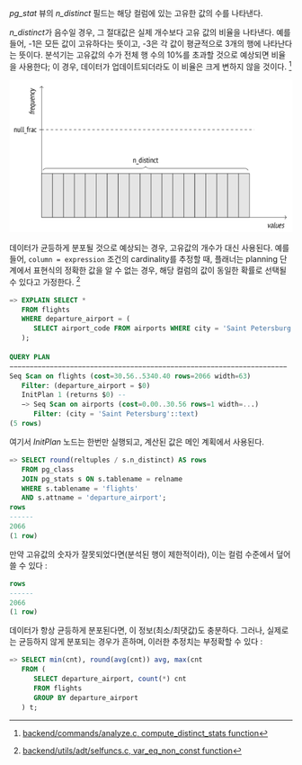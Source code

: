 
*pg_stat* 뷰의  *n_distinct* 필드는 해당 컬럼에 있는 고유한 값의 수를 나타낸다.

*n_distinct*가 음수일 경우, 그 절대값은 실제 개수보다 고유 값의 비율을 나타낸다.
예를 들어, -1은 모든 값이 고유하다는 뜻이고, -3은 각 값이 평균적으로 3개의 행에 나타난다는 뜻이다. 분석기는 고유값의 수가 전체 행 수의 10%를 초과할 것으로 예상되면 비율을 사용한다; 이 경우, 데이터가 업데이트되더라도 이 비율은 크게 변하지 않을 것이다. [^1]


![](image/Pasted%20image%2020241017130417.png)

데이터가 균등하게 분포될 것으로 예상되는 경우, 고유값의 개수가 대신 사용된다.
예를 들어, `column = expression` 조건의 cardinality를 추정할 때, 플래너는 planning 단계에서 표현식의 정확한 값을 알 수 없는 경우, 해당 컬럼의 값이 동일한 확률로 선택될 수 있다고 가정한다. [^2]

```SQL
=> EXPLAIN SELECT *
   FROM flights
   WHERE departure_airport = (
      SELECT airport_code FROM airports WHERE city = 'Saint Petersburg'
   );

QUERY PLAN
−−−−−−−−−−−−−−−−−−−−−−−−−−−−−−−−−−−−−−−−−−−−−−−−−−−−−−−−−−−−−−−−−−−−−
Seq Scan on flights (cost=30.56..5340.40 rows=2066 width=63)
   Filter: (departure_airport = $0)
   InitPlan 1 (returns $0) --
   −> Seq Scan on airports (cost=0.00..30.56 rows=1 width=...)
      Filter: (city = 'Saint Petersburg'::text)
(5 rows)

```

여기서 *InitPlan* 노드는 한번만 실행되고, 계산된 값은 메인 계획에서 사용된다.

```sql
=> SELECT round(reltuples / s.n_distinct) AS rows
   FROM pg_class
   JOIN pg_stats s ON s.tablename = relname
   WHERE s.tablename = 'flights'
   AND s.attname = 'departure_airport';
rows
------
2066
(1 row)

```

만약 고유값의 숫자가 잘못되었다면(분석된 행이 제한적이라), 이는 컬럼 수준에서 덮어쓸 수 있다 : 

```sql
rows
------
2066
(1 row)

```
데이터가 항상 균등하게 분포된다면, 이 정보(최소/최댓값)도 충분하다. 그러나, 실제로는 균등하지 않게 분포되는 경우가 흔하며, 이러한 추정치는 부정확할 수 있다 : 

```sql
=> SELECT min(cnt), round(avg(cnt)) avg, max(cnt
   FROM (
      SELECT departure_airport, count(*) cnt
      FROM flights
      GROUP BY departure_airport
   ) t;

```


[^1]:[backend/commands/analyze.c, compute_distinct_stats function](https://git.postgresql.org/gitweb/?p=postgresql.git;a=blob;f=src/backend/commands/analyze.c;hb=REL_14_STABLE)

[^2]:[backend/utils/adt/selfuncs.c, var_eq_non_const function](https://git.postgresql.org/gitweb/?p=postgresql.git;a=blob;f=src/backend/utils/adt/selfuncs.c;hb=REL_14_STABLE)